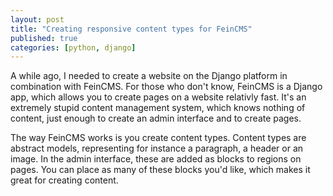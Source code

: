 ```yaml
---
layout: post
title: "Creating responsive content types for FeinCMS"
published: true
categories: [python, django]
---
```


A while ago, I needed to create a website on the Django platform in combination with FeinCMS. For those who don't know, FeinCMS is a Django app, which allows you to create pages on a website relativly fast. It's an extremely stupid content management system, which knows nothing of content, just enough to create an admin interface and to create pages.

The way FeinCMS works is you create content types. Content types are abstract models, representing for instance a paragraph, a header or an image. In the admin interface, these are added as blocks to regions on pages. You can place as many of these blocks you'd like, which makes it great for creating content.
